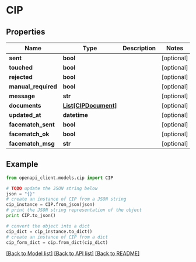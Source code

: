 # CIP


## Properties
Name | Type | Description | Notes
------------ | ------------- | ------------- | -------------
**sent** | **bool** |  | [optional] 
**touched** | **bool** |  | [optional] 
**rejected** | **bool** |  | [optional] 
**manual_required** | **bool** |  | [optional] 
**message** | **str** |  | [optional] 
**documents** | [**List[CIPDocument]**](CIPDocument.md) |  | [optional] 
**updated_at** | **datetime** |  | [optional] 
**facematch_sent** | **bool** |  | [optional] 
**facematch_ok** | **bool** |  | [optional] 
**facematch_msg** | **str** |  | [optional] 

## Example

```python
from openapi_client.models.cip import CIP

# TODO update the JSON string below
json = "{}"
# create an instance of CIP from a JSON string
cip_instance = CIP.from_json(json)
# print the JSON string representation of the object
print CIP.to_json()

# convert the object into a dict
cip_dict = cip_instance.to_dict()
# create an instance of CIP from a dict
cip_form_dict = cip.from_dict(cip_dict)
```
[[Back to Model list]](../README.md#documentation-for-models) [[Back to API list]](../README.md#documentation-for-api-endpoints) [[Back to README]](../README.md)


